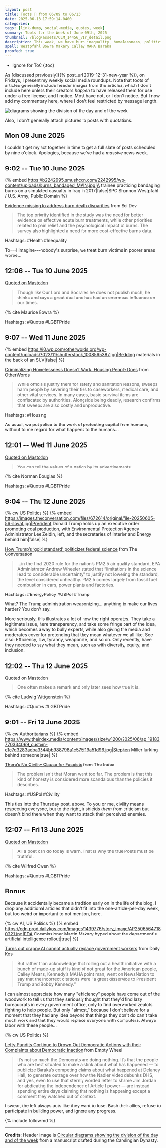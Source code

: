```yaml
---
layout: post
title: Toots 🦣 from 06/09 to 06/13
date: 2025-06-13 17:59:14-0400
categories:
tags: [link-dump, social-media, quotes, week]
summary: Toots for the Week of June 09th, 2025
thumbnail: /blog/assets/CLM_14456_71r_detail.png
description: This week, we have burn inequality, homelessness, politicizing science, civility for fascists, AI (not) replacing government, alleged inaction, and Pride Month.
spell: Westpfahl Bowra Makary Calley MAHA Baraka
proofed: true
---
```


* Ignore for ToC
{:toc}

As [discussed previously]({% post_url 2019-12-31-new-year %}), on Fridays, I present my weekly social media roundups.  Note that toots of articles generally include header images from the articles, which I don't include here unless their creators *happen* to have released them for use under a free license, and I notice.  Most have not, or I don't notice.  But I now add my commentary here, where I don't feel restricted by message length.

![diagrams showing the division of the day and of the week](/blog/assets/CLM_14456_71r_detail.png "What do you think, too much rouge for a monk?")

Also, I don't generally attach pictures to posts with quotations.

## Mon 09 June 2025

I couldn't get my act together in time to get a full slate of posts scheduled by nine o'clock.  Apologies, because we've had a *massive* news week.

## 9:02 -- Tue 10 June 2025

{% embed https://b2242995.smushcdn.com/2242995/wp-content/uploads/burns_bandaged_MAIN.jpg|A trainee practicing bandaging burns on a simulated casualty in Iraq in 2017|false|SPC Shannon Westpfahl / U.S. Army, Public Domain %}

[<i class="fab fa-mastodon"></i>](https://mastodon.social/@jcolag/114659201168343184) [Evidence missing to address burn death disparities](https://www.scidev.net/global/news/evidence-missing-to-address-burn-death-disparities/) from Sci Dev

 > The top priority identified in the study was the need for better evidence on effective acute burn treatments, while other priorities related to pain relief and the psychological impact of burns. The survey also highlighted a need for more cost-effective burns data.

Hashtags:  #Health #Inequality

To---I imagine---nobody's surprise, we treat burn victims in poorer areas worse...

## 12:06 -- Tue 10 June 2025

[<i class="fab fa-mastodon"></i> Quoted on Mastodon](https://mastodon.social/@jcolag/114659921849601068)

 > Though like Our Lord and Socrates he does not publish much, he thinks and says a great deal and has had an enormous influence on our times.

{% cite Maurice Bowra %}

Hashtags:  #Quotes #LGBTPride

## 9:07 -- Wed 11 June 2025

{% embed https://i0.wp.com/otherwords.org/wp-content/uploads/2023/11/shutterstock_1008565387.jpg|Bedding materials in the back of an SUV|false| %}

[<i class="fab fa-mastodon"></i>](https://mastodon.social/@jcolag/114664881378562244) [Criminalizing Homelessness Doesn’t Work. Housing People Does](https://otherwords.org/criminalizing-homelessness-doesnt-work-housing-people-does/) from OtherWords

 > While officials justify them for safety and sanitation reasons, sweeps harm people by severing their ties to caseworkers, medical care, and other vital services. In many cases, basic survival items are confiscated by authorities. Alongside being deadly, research confirms that sweeps are also costly and unproductive.

Hashtags:  #Housing

As usual, we put police to the work of protecting capital from humans, without to me regard for what happens to the humans...

## 12:01 -- Wed 11 June 2025

[<i class="fab fa-mastodon"></i> Quoted on Mastodon](https://mastodon.social/@jcolag/114665566285428943)

 > You can tell the values of a nation by its advertisements.

{% cite Norman Douglas %}

Hashtags:  #Quotes #LGBTPride

## 9:04 -- Thu 12 June 2025

{% cw US Politics %}
{% embed https://images.theconversation.com/files/672614/original/file-20250605-56-ilovaf.jpg|President Donald Trump holds up an executive order promoting coal production, with Environmental Protection Agency Administrator Lee Zeldin, left, and the secretaries of Interior and Energy behind him|false| %}

[<i class="fab fa-mastodon"></i>](https://mastodon.social/@jcolag/114670530962234374) [How Trump’s ‘gold standard’ politicizes federal science](https://theconversation.com/how-trumps-gold-standard-politicizes-federal-science-258277) from The Conversation

 > ...in the final 2020 rule for the nation’s PM2.5 air quality standard, EPA Administrator Andrew Wheeler stated that “limitations in the science lead to considerable uncertainty” to justify not lowering the standard, the level considered unhealthy. PM2.5 comes largely from fossil fuel combustion in cars, power plants and factories.

Hashtags:  #EnergyPolicy #USPol #Trump

What? The Trump administration weaponizing... anything to make our lives harder? You don't say.

More seriously, this illustrates a lot of how the right operates. They take a legitimate issue, here transparency, and take some fringe part of the idea, which becomes a way to bully experts, while also giving the media and moderates cover for pretending that they mean whatever we all like. See also: Efficiency, law, tyranny, weaponize, and so on. Only recently, have they needed to say what they mean, such as with diversity, equity, and inclusion.

## 12:02 -- Thu 12 June 2025

[<i class="fab fa-mastodon"></i> Quoted on Mastodon](https://mastodon.social/@jcolag/114671233555491683)

 > One often makes a remark and only later sees how true it is.

{% cite Ludwig Wittgenstein %}

Hashtags:  #Quotes #LGBTPride

## 9:01 -- Fri 13 June 2025

{% cw Authoritarians %}
{% embed https://www.theindex.media/content/images/size/w1200/2025/06/ap_19183770334069_custom-e1c7d3283aeba3344bb988798a1c575f19a51d96.jpg|Stephen Miller lurking behind someone|true| %}

[<i class="fab fa-mastodon"></i>](https://mastodon.social/@jcolag/114676181546678385) [There’s No Civility Clause for Fascists](https://www.theindex.media/theres-no-civility-clause-for-fascists/) from The Index

 > The problem isn't that Moran went too far. The problem is that this kind of honesty is considered more scandalous than the policies it describes.

Hashtags:  #USPol #Civility

This ties into the Thursday post, above. To you or me, civility means respecting everyone, but to the right, it shields *them* from criticism but doesn't bind them when they want to attack their perceived enemies.

## 12:07 -- Fri 13 June 2025

[<i class="fab fa-mastodon"></i> Quoted on Mastodon](https://mastodon.social/@jcolag/114676913344221513)

 > All a poet can do today is warn. That is why the true Poets must be truthful.

{% cite Wilfred Owen %}

Hashtags:  #Quotes #LGBTPride

## Bonus

Because it accidentally became a tradition early on in the life of the blog, I drop any additional articles that didn't fit into the one-article-per-day week, but too weird or important to not mention, here.

{% cw AI, US Politics %}
{% embed https://cdn.prod.dailykos.com/images/1439776/story_image/AP25065647180221.jpg|FDA Commissioner Martin Makary hyped about the department's artificial intelligence rollout|true| %}

<i class="fas fa-square"></i> [Turns out crappy AI cannot actually replace government workers](https://www.dailykos.com/story/2025/6/4/2325812/-Turns-out-crappy-AI-cannot-actually-replace-government-workers) from Daily Kos

 > But rather than acknowledge that rolling out a health initiative with a bunch of made-up stuff is kind of not great for the American people, Calley Means, Kennedy’s MAHA point man, went on NewsNation to say that the incorrect citations were “a great disservice to President Trump and Bobby Kennedy.”

I can almost appreciate how many "efficiency" people have come out of the woodwork to tell us that they seriously thought that they'd find lazy bureaucrats in every government office, only to find overworked zealots fighting to help people. But only "almost," because I don't believe for a moment that they had any idea beyond that things they don't do can't take much work and that they would replace everyone with computers. Always labor with these people...

{% cw US Politics %}

<i class="fas fa-square"></i> [Lefty Pundits Continue to Drown Out Democratic Actions with their Complaints about Democratic Inaction](https://www.emptywheel.net/2025/06/06/lefty-pundits-continue-to-drown-out-democratic-actions-with-their-complaints-about-democratic-inaction/) from Empty Wheel

 > It’s not so much the Democrats are doing nothing. It’s that the people who are best situated to make a stink about what has happened — to publicize Baraka’s competing claims about what happened at Delaney Hall, to generate outrage over how the Nadler video debunks DHS, and yes, even to use that sternly worded letter to shame Jim Jordan for abdicating the independence of Article I power — are instead spending entire days claiming that nothing is happening except a comment they watched out of context.

I swear, the left always acts like they want to lose. Bash their allies, refuse to participate in building power, and ignore any progress.

{% include follow.md %}

* * *

**Credits**:  Header image is [Circular diagrams showing the division of the day and of the week](https://commons.wikimedia.org/wiki/File:CLM_14456_71r_detail.jpg) from a manuscript drafted during the Carolingian Dynasty.
